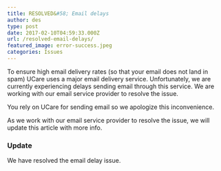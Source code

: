 ```yaml
---
title: RESOLVED&#58; Email delays
author: des
type: post
date: 2017-02-10T04:59:33.000Z
url: /resolved-email-delays/
featured_image: error-success.jpeg
categories: Issues
---
```


To ensure high email delivery rates (so that your email does not land in spam) UCare uses a major email delivery service. Unfortunately, we are currently experiencing delays sending email through this service. We are working with our email service provider to resolve the issue.

You rely on UCare for sending email so we apologize this inconvenience.

As we work with our email service provider to resolve the issue, we will update this article with more info.

### Update

We have resolved the email delay issue.